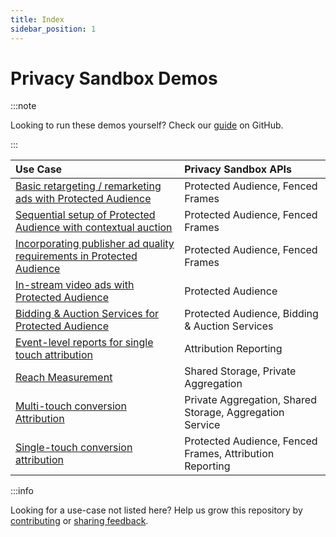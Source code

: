 ```yaml
---
title: Index
sidebar_position: 1
---
```


# Privacy Sandbox Demos

:::note

Looking to run these demos yourself? Check our [guide](https://github.com/privacysandbox/privacy-sandbox-demos/blob/main/README.md) on GitHub.

:::

| Use Case                                                                                                   | Privacy Sandbox APIs                                     |
| :--------------------------------------------------------------------------------------------------------- | :------------------------------------------------------- |
| [Basic retargeting / remarketing ads with Protected Audience](demos/retargeting-remarketing.md)            | Protected Audience, Fenced Frames                        |
| [Sequential setup of Protected Audience with contextual auction](demos/sequential-auction-setup.md)        | Protected Audience, Fenced Frames                        |
| [Incorporating publisher ad quality requirements in Protected Audience](demos/publisher-ad-quality-req.md) | Protected Audience, Fenced Frames                        |
| [In-stream video ads with Protected Audience](demos/instream-video-ad.md)                                  | Protected Audience                                       |
| [Bidding & Auction Services for Protected Audience](demos/bidding-and-auction)                             | Protected Audience, Bidding & Auction Services           |
| [Event-level reports for single touch attribution](demos/single-touch-event-level-report.md)               | Attribution Reporting                                    |
| [Reach Measurement](demos/reach-measurement-with-shared-storage.md)                                        | Shared Storage, Private Aggregation                      |
| [Multi-touch conversion Attribution](demos/multi-touch-conversion-attribution)                             | Private Aggregation, Shared Storage, Aggregation Service |
| [Single-touch conversion attribution](demos/single-touch-conversion-attribution.md)                        | Protected Audience, Fenced Frames, Attribution Reporting |

:::info

Looking for a use-case not listed here? Help us grow this repository by
[contributing](https://github.com/privacysandbox/privacy-sandbox-demos/blob/main/CONTRIBUTING.md) or
[sharing feedback](https://github.com/privacysandbox/privacy-sandbox-demos/issues).
